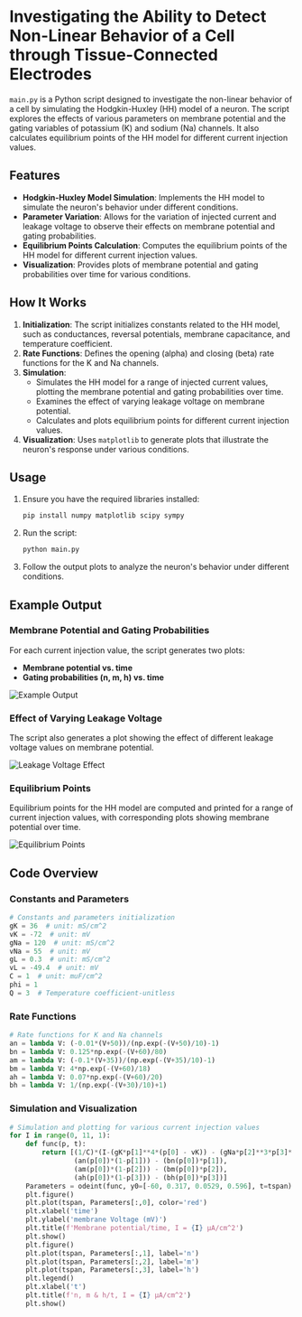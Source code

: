 # Investigating the Ability to Detect Non-Linear Behavior of a Cell through Tissue-Connected Electrodes

`main.py` is a Python script designed to investigate the non-linear behavior of a cell by simulating the Hodgkin-Huxley (HH) model of a neuron. The script explores the effects of various parameters on membrane potential and the gating variables of potassium (K) and sodium (Na) channels. It also calculates equilibrium points of the HH model for different current injection values.

## Features

- **Hodgkin-Huxley Model Simulation**: Implements the HH model to simulate the neuron's behavior under different conditions.
- **Parameter Variation**: Allows for the variation of injected current and leakage voltage to observe their effects on membrane potential and gating probabilities.
- **Equilibrium Points Calculation**: Computes the equilibrium points of the HH model for different current injection values.
- **Visualization**: Provides plots of membrane potential and gating probabilities over time for various conditions.

## How It Works

1. **Initialization**: The script initializes constants related to the HH model, such as conductances, reversal potentials, membrane capacitance, and temperature coefficient.
2. **Rate Functions**: Defines the opening (alpha) and closing (beta) rate functions for the K and Na channels.
3. **Simulation**: 
   - Simulates the HH model for a range of injected current values, plotting the membrane potential and gating probabilities over time.
   - Examines the effect of varying leakage voltage on membrane potential.
   - Calculates and plots equilibrium points for different current injection values.
4. **Visualization**: Uses `matplotlib` to generate plots that illustrate the neuron's response under various conditions.

## Usage

1. Ensure you have the required libraries installed:
    ```bash
    pip install numpy matplotlib scipy sympy
    ```
2. Run the script:
    ```bash
    python main.py
    ```
3. Follow the output plots to analyze the neuron's behavior under different conditions.

## Example Output

### Membrane Potential and Gating Probabilities
For each current injection value, the script generates two plots:
- **Membrane potential vs. time**
- **Gating probabilities (n, m, h) vs. time**

![Example Output](example_output.png)

### Effect of Varying Leakage Voltage
The script also generates a plot showing the effect of different leakage voltage values on membrane potential.

![Leakage Voltage Effect](leakage_voltage_effect.png)

### Equilibrium Points
Equilibrium points for the HH model are computed and printed for a range of current injection values, with corresponding plots showing membrane potential over time.

![Equilibrium Points](equilibrium_points.png)

## Code Overview

### Constants and Parameters
```python
# Constants and parameters initialization
gK = 36  # unit: mS/cm^2
vK = -72  # unit: mV
gNa = 120  # unit: mS/cm^2
vNa = 55  # unit: mV
gL = 0.3  # unit: mS/cm^2
vL = -49.4  # unit: mV
C = 1  # unit: muF/cm^2
phi = 1
Q = 3  # Temperature coefficient-unitless
```

### Rate Functions
```python
# Rate functions for K and Na channels
an = lambda V: (-0.01*(V+50))/(np.exp(-(V+50)/10)-1)
bn = lambda V: 0.125*np.exp(-(V+60)/80)
am = lambda V: (-0.1*(V+35))/(np.exp(-(V+35)/10)-1)
bm = lambda V: 4*np.exp(-(V+60)/18)
ah = lambda V: 0.07*np.exp(-(V+60)/20)
bh = lambda V: 1/(np.exp(-(V+30)/10)+1)
```

### Simulation and Visualization
```python
# Simulation and plotting for various current injection values
for I in range(0, 11, 1):
    def func(p, t):
        return [(1/C)*(I-(gK*p[1]**4*(p[0] - vK)) - (gNa*p[2]**3*p[3]*(p[0]-vNa))-(gL*(p[0]-vL))),
                (an(p[0])*(1-p[1])) - (bn(p[0])*p[1]),
                (am(p[0])*(1-p[2])) - (bm(p[0])*p[2]),
                (ah(p[0])*(1-p[3])) - (bh(p[0])*p[3])]
    Parameters = odeint(func, y0=[-60, 0.317, 0.0529, 0.596], t=tspan)
    plt.figure()
    plt.plot(tspan, Parameters[:,0], color='red')
    plt.xlabel('time')
    plt.ylabel('membrane Voltage (mV)')
    plt.title(f'Membrane potential/time, I = {I} μA/cm^2')
    plt.show()
    plt.figure()
    plt.plot(tspan, Parameters[:,1], label='n')
    plt.plot(tspan, Parameters[:,2], label='m')
    plt.plot(tspan, Parameters[:,3], label='h')
    plt.legend()
    plt.xlabel('t')
    plt.title(f'n, m & h/t, I = {I} μA/cm^2')
    plt.show()
```

